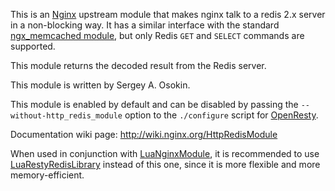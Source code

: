 <!---
    @title         Redis Nginx Module
    @creator       Yichun Zhang
    @created       2012-05-13 04:16 GMT
    @modifier      Yichun Zhang
    @modifier_link yichun-zhang
    @modified      2012-09-13 17:55 GMT
    @changes       8
--->

This is an [Nginx](nginx.html) upstream module that makes nginx talk to a redis 2.x
server in a non-blocking way. It has a similar interface with the standard [ngx_memcached module](http://wiki.nginx.org/HttpMemcachedModule),
but only Redis `GET` and `SELECT` commands are supported.

This module returns the decoded result from the Redis server.

This module is written by Sergey A. Osokin.

This module is enabled by default and can be disabled by passing the `--without-http_redis_module` option
to the `./configure` script for [OpenResty](openresty.html).

Documentation wiki page: http://wiki.nginx.org/HttpRedisModule

When used in conjunction with [LuaNginxModule](lua-nginx-module.html), it is
recommended to use [LuaRestyRedisLibrary](lua-resty-redis-library.html) instead
of this one, since it is more flexible and more memory-efficient.
